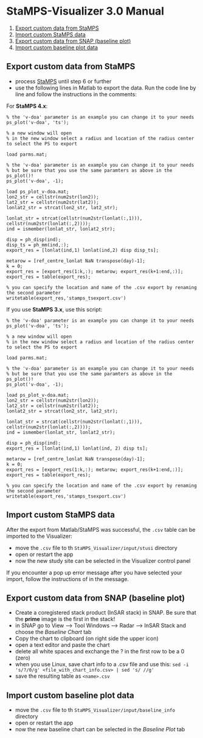 # StaMPS-Visualizer 3.0 Manual
1. [Export custom data from StaMPS](#export)
2. [Import custom StaMPS data](#import)
3. [Export custom data from SNAP (baseline plot)](#exportbl)
4. [Import custom baseline plot data](#importbl)

## Export custom data from StaMPS <a name="export"></a>

* process [StaMPS](https://homepages.see.leeds.ac.uk/~earahoo/stamps/StaMPS_Manual_v4.1b1.pdf) until step 6 or further
* use the following lines in Matlab to export the data. Run the code line by line and follow the instructions in the comments:

For **StaMPS 4.x**:

```
% the 'v-doa' parameter is an example you can change it to your needs
ps_plot('v-doa', 'ts'); 

% a new window will open
% in the new window select a radius and location of the radius center to select the PS to export

load parms.mat;

% the 'v-doa' parameter is an example you can change it to your needs
% but be sure that you use the same paramters as above in the ps_plot()!
ps_plot('v-doa', -1);

load ps_plot_v-doa.mat;
lon2_str = cellstr(num2str(lon2));
lat2_str = cellstr(num2str(lat2));
lonlat2_str = strcat(lon2_str, lat2_str);

lonlat_str = strcat(cellstr(num2str(lonlat(:,1))), cellstr(num2str(lonlat(:,2))));
ind = ismember(lonlat_str, lonlat2_str);

disp = ph_disp(ind);
disp_ts = ph_mm(ind,:);
export_res = [lonlat(ind,1) lonlat(ind,2) disp disp_ts];

metarow = [ref_centre_lonlat NaN transpose(day)-1];
k = 0;
export_res = [export_res(1:k,:); metarow; export_res(k+1:end,:)];
export_res = table(export_res);

% you can specify the location and name of the .csv export by renaming the second parameter
writetable(export_res,'stamps_tsexport.csv')
```

If you use **StaMPS 3.x**, use this script:

```
% the 'v-doa' parameter is an example you can change it to your needs
ps_plot('v-doa', 'ts'); 

% a new window will open
% in the new window select a radius and location of the radius center to select the PS to export

load parms.mat;

% the 'v-doa' parameter is an example you can change it to your needs
% but be sure that you use the same paramters as above in the ps_plot()!
ps_plot('v-doa', -1);

load ps_plot_v-doa.mat;
lon2_str = cellstr(num2str(lon2));
lat2_str = cellstr(num2str(lat2));
lonlat2_str = strcat(lon2_str, lat2_str);

lonlat_str = strcat(cellstr(num2str(lonlat(:,1))), cellstr(num2str(lonlat(:,2))));
ind = ismember(lonlat_str, lonlat2_str);

disp = ph_disp(ind);
export_res = [lonlat(ind,1) lonlat(ind, 2) disp ts];

metarow = [ref_centre_lonlat NaN transpose(day)-1];
k = 0;
export_res = [export_res(1:k,:); metarow; export_res(k+1:end,:)];
export_res = table(export_res);

% you can specify the location and name of the .csv export by renaming the second parameter
writetable(export_res,'stamps_tsexport.csv')
```

## Import custom StaMPS data <a name="import"></a>

After the export from Matlab/StaMPS was successful, the ```.csv``` table can be imported to the Visualizer:

* move the ```.csv``` file to th ```StaMPS_Visualizer/input/stusi``` directory
* open or restart the app
* now the new study site can be selected in the Visualizer control panel

If you encounter a pop up error message after you have selected your import, follow the instructions of in the message.

## Export custom data from SNAP (baseline plot) <a name="exportbl"></a>

* Create a coregistered stack product (InSAR stack) in SNAP. Be sure that the **prime** image is the first in the stack!
* in SNAP go to View --> Tool Windows --> Radar --> InSAR Stack and choose the *Baseline Chart* tab
* Copy the chart to clipboard (on right side the upper icon)
* open a text editor and paste the chart
* delete all white spaces and exchange the ? in the first row to be a 0 (zero)
 * when you use Linux, save chart info to a .csv file and use this: ```sed -i 's/?/0/g' <file_with_chart_info.csv> | sed 's/ //g'```
* save the resulting table as ```<name>.csv```

## Import custom baseline plot data <a name="importbl"></a>

* move the ```.csv``` file to th ```StaMPS_Visualizer/input/baseline_info``` directory
* open or restart the app
* now the new baseline chart can be selected in the *Baseline Plot* tab


